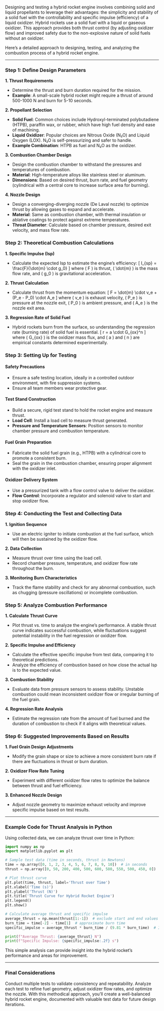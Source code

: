 Designing and testing a hybrid rocket engine involves combining solid and liquid propellants to leverage their advantages: the simplicity and stability of a solid fuel with the controllability and specific impulse (efficiency) of a liquid oxidizer. Hybrid rockets use a solid fuel with a liquid or gaseous oxidizer. This approach provides both thrust control (by adjusting oxidizer flow) and improved safety due to the non-explosive nature of solid fuels without an oxidizer.

Here’s a detailed approach to designing, testing, and analyzing the combustion process of a hybrid rocket engine.

---

### Step 1: Define Design Parameters

**1. Thrust Requirements**
   - Determine the thrust and burn duration required for the mission.
   - **Example**: A small-scale hybrid rocket might require a thrust of around 500-1000 N and burn for 5-10 seconds.

**2. Propellant Selection**
   - **Solid Fuel**: Common choices include Hydroxyl-terminated polybutadiene (HTPB), paraffin wax, or rubber, which have high fuel density and ease of machining.
   - **Liquid Oxidizer**: Popular choices are Nitrous Oxide (N₂O) and Liquid Oxygen (LOX). N₂O is self-pressurizing and safer to handle.
   - **Example Combination**: HTPB as fuel and N₂O as the oxidizer.

**3. Combustion Chamber Design**
   - Design the combustion chamber to withstand the pressures and temperatures of combustion.
   - **Material**: High-temperature alloys like stainless steel or aluminum.
   - **Dimensions**: Based on desired thrust, burn rate, and fuel geometry (cylindrical with a central core to increase surface area for burning).

**4. Nozzle Design**
   - Design a converging-diverging nozzle (De Laval nozzle) to optimize thrust by allowing gases to expand and accelerate.
   - **Material**: Same as combustion chamber, with thermal insulation or ablative coatings to protect against extreme temperatures.
   - **Throat Diameter**: Calculate based on chamber pressure, desired exit velocity, and mass flow rate.

### Step 2: Theoretical Combustion Calculations

**1. Specific Impulse (Isp)**
   - Calculate the expected Isp to estimate the engine’s efficiency:
   \[
   I_{sp} = \frac{F}{\dot{m} \cdot g_0}
   \]
   where \( F \) is thrust, \( \dot{m} \) is the mass flow rate, and \( g_0 \) is gravitational acceleration.

**2. Thrust Calculation**
   - Calculate thrust from the momentum equation:
   \[
   F = \dot{m} \cdot v_e + (P_e - P_0) \cdot A_e
   \]
   where \( v_e \) is exhaust velocity, \( P_e \) is pressure at the nozzle exit, \( P_0 \) is ambient pressure, and \( A_e \) is the nozzle exit area.

**3. Regression Rate of Solid Fuel**
   - Hybrid rockets burn from the surface, so understanding the regression rate (burning rate) of solid fuel is essential.
   \[
   r = a \cdot G_{ox}^n
   \]
   where \( G_{ox} \) is the oxidizer mass flux, and \( a \) and \( n \) are empirical constants determined experimentally.

### Step 3: Setting Up for Testing

#### Safety Precautions
   - Ensure a safe testing location, ideally in a controlled outdoor environment, with fire suppression systems.
   - Ensure all team members wear protective gear.

#### Test Stand Construction
   - Build a secure, rigid test stand to hold the rocket engine and measure thrust.
   - **Load Cell**: Install a load cell to measure thrust generated.
   - **Pressure and Temperature Sensors**: Position sensors to monitor chamber pressure and combustion temperature.

#### Fuel Grain Preparation
   - Fabricate the solid fuel grain (e.g., HTPB) with a cylindrical core to promote a consistent burn.
   - Seal the grain in the combustion chamber, ensuring proper alignment with the oxidizer inlet.

#### Oxidizer Delivery System
   - Use a pressurized tank with a flow control valve to deliver the oxidizer.
   - **Flow Control**: Incorporate a regulator and solenoid valve to start and stop oxidizer flow.

### Step 4: Conducting the Test and Collecting Data

**1. Ignition Sequence**
   - Use an electric igniter to initiate combustion at the fuel surface, which will then be sustained by the oxidizer flow.

**2. Data Collection**
   - Measure thrust over time using the load cell.
   - Record chamber pressure, temperature, and oxidizer flow rate throughout the burn.

**3. Monitoring Burn Characteristics**
   - Track the flame stability and check for any abnormal combustion, such as chugging (pressure oscillations) or incomplete combustion.

### Step 5: Analyze Combustion Performance

**1. Calculate Thrust Curve**
   - Plot thrust vs. time to analyze the engine’s performance. A stable thrust curve indicates successful combustion, while fluctuations suggest potential instability in the fuel regression or oxidizer flow.

**2. Specific Impulse and Efficiency**
   - Calculate the effective specific impulse from test data, comparing it to theoretical predictions.
   - Analyze the efficiency of combustion based on how close the actual Isp is to the expected value.

**3. Combustion Stability**
   - Evaluate data from pressure sensors to assess stability. Unstable combustion could mean inconsistent oxidizer flow or irregular burning of the fuel grain.

**4. Regression Rate Analysis**
   - Estimate the regression rate from the amount of fuel burned and the duration of combustion to check if it aligns with theoretical values.

### Step 6: Suggested Improvements Based on Results

**1. Fuel Grain Design Adjustments**
   - Modify the grain shape or size to achieve a more consistent burn rate if there are fluctuations in thrust or burn duration.

**2. Oxidizer Flow Rate Tuning**
   - Experiment with different oxidizer flow rates to optimize the balance between thrust and fuel efficiency.

**3. Enhanced Nozzle Design**
   - Adjust nozzle geometry to maximize exhaust velocity and improve specific impulse based on test results.

---

### Example Code for Thrust Analysis in Python

Using collected data, we can analyze thrust over time in Python:

```python
import numpy as np
import matplotlib.pyplot as plt

# Sample test data (time in seconds, thrust in Newtons)
time = np.array([0, 1, 2, 3, 4, 5, 6, 7, 8, 9, 10])  # in seconds
thrust = np.array([0, 50, 200, 400, 500, 600, 580, 550, 500, 450, 0])  # in Newtons

# Plot thrust curve
plt.plot(time, thrust, label='Thrust over Time')
plt.xlabel('Time (s)')
plt.ylabel('Thrust (N)')
plt.title('Thrust Curve for Hybrid Rocket Engine')
plt.legend()
plt.show()

# Calculate average thrust and specific impulse
average_thrust = np.mean(thrust[1:-1])  # exclude start and end values
burn_time = time[-2] - time[1]  # approximate burn time
specific_impulse = average_thrust * burn_time / (9.81 * burn_time)  # Isp calculation

print(f"Average Thrust: {average_thrust} N")
print(f"Specific Impulse: {specific_impulse:.2f} s")
```

This simple analysis can provide insight into the hybrid rocket’s performance and areas for improvement.

---

### Final Considerations

Conduct multiple tests to validate consistency and repeatability. Analyze each test to refine fuel geometry, adjust oxidizer flow rates, and optimize the nozzle. With this methodical approach, you’ll create a well-balanced hybrid rocket engine, documented with valuable test data for future design iterations.